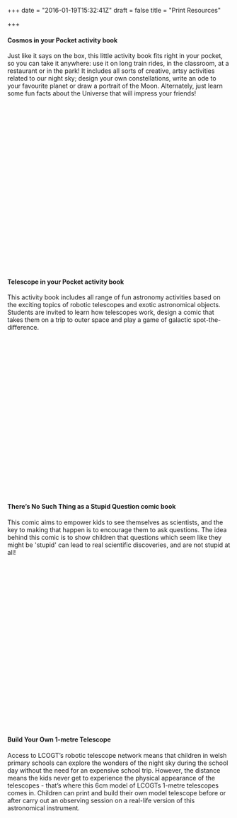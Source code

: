 +++
date = "2016-01-19T15:32:41Z"
draft = false
title = "Print Resources"

+++

#### Cosmos in your Pocket activity book

Just like it says on the box, this little activity book fits right in your pocket, so you can take it anywhere: use it on long train rides, in the classroom, at a restaurant or in the park! It includes all sorts of creative, artsy activities related to our night sky; design your own constellations, write an ode to your favourite planet or draw a portrait of the Moon. Alternately, just learn some fun facts about the Universe that will impress your friends!

 <div data-configid="0/32956113" style="width:525px; height:375px;" class="issuuembed"></div><script type="text/javascript" src="//e.issuu.com/embed.js" async="true"></script>

#### Telescope in your Pocket activity book

This activity book includes all range of fun astronomy activities based on the exciting topics of robotic telescopes and exotic astronomical objects. Students are invited to learn how telescopes work, design a comic that takes them on a trip to outer space and play a game of galactic spot-the-difference.

<div data-configid="23072955/32733436" style="width:525px; height:354px;" class="issuuembed"></div><script type="text/javascript" src="//e.issuu.com/embed.js" async=“true"></script>

#### There’s No Such Thing as a Stupid Question comic book

This comic aims to empower kids to see themselves as scientists, and the key to making that happen is to encourage them to ask questions. The idea behind this comic is to show children that questions which seem like they might be 'stupid' can lead to real scientific discoveries, and are not stupid at all!

<div data-configid="23072955/32734398" style="width:525px; height:373px;" class="issuuembed"></div><script type="text/javascript" src="//e.issuu.com/embed.js" async="true"></script>

#### Build Your Own 1-metre Telescope

Access to LCOGT’s robotic telescope network means that children in welsh primary schools can explore the wonders of the night sky during the school day without the need for an expensive school trip. However, the distance means the kids never get to experience the physical appearance of the telescopes - that’s where this 6cm model of LCOGTs 1-metre telescopes comes in. Children can print and build their own model telescope before or after carry out an observing session on a real-life version of this astronomical instrument.

<div data-configid="23072955/32733689" style="width:525px; height:373px;" class="issuuembed"></div><script type="text/javascript" src="//e.issuu.com/embed.js" async="true"></script>
